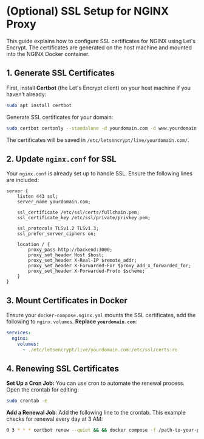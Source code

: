 # (Optional) SSL Setup for NGINX Proxy

This guide explains how to configure SSL certificates for NGINX using Let's Encrypt. The certificates are generated on the host machine and mounted into the NGINX Docker container.

## 1. Generate SSL Certificates

First, install **Certbot** (the Let's Encrypt client) on your host machine if you haven’t already:

```bash
sudo apt install certbot
```

Generate SSL certificates for your domain:

```bash
sudo certbot certonly --standalone -d yourdomain.com -d www.yourdomain.com
```

The certificates will be saved in `/etc/letsencrypt/live/yourdomain.com/`.

## 2. Update `nginx.conf` for SSL

Your `nginx.conf` is already set up to handle SSL. Ensure the following lines are included:

```nginx
server {
    listen 443 ssl;
    server_name yourdomain.com;

    ssl_certificate /etc/ssl/certs/fullchain.pem;
    ssl_certificate_key /etc/ssl/private/privkey.pem;

    ssl_protocols TLSv1.2 TLSv1.3;
    ssl_prefer_server_ciphers on;

    location / {
        proxy_pass http://backend:3000;
        proxy_set_header Host $host;
        proxy_set_header X-Real-IP $remote_addr;
        proxy_set_header X-Forwarded-For $proxy_add_x_forwarded_for;
        proxy_set_header X-Forwarded-Proto $scheme;
    }
}
```

## 3. Mount Certificates in Docker

Ensure your `docker-compose.nginx.yml` mounts the SSL certificates, add the following to `nginx.volumes`. **Replace `yourdomain.com`**:

```yaml
services:
  nginx:
    volumes:
      - ./etc/letsencrypt/live/yourdomain.com:/etc/ssl/certs:ro
```

## 4. Renewing SSL Certificates

**Set Up a Cron Job:** You can use cron to automate the renewal process. Open the crontab for editing: 

```bash
sudo crontab -e
```
**Add a Renewal Job**: Add the following line to the crontab. This example checks for renewal every day at 3 AM:
```bash
0 3 * * * certbot renew --quiet && && docker compose -f /path-to-your-project/docker-compose.yml restart nginx
```
